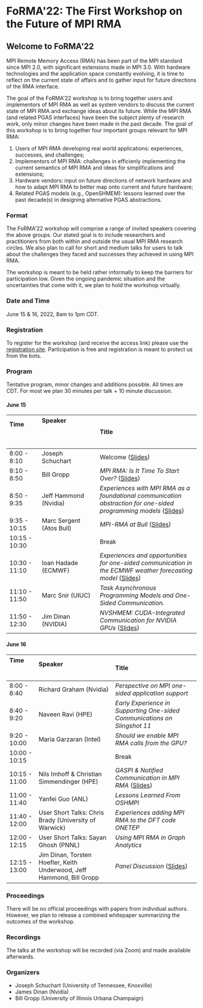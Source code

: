 # FoRMA'22: The First Workshop on the Future of MPI RMA

## Welcome to FoRMA'22

MPI Remote Memory Access (RMA) has been part of the MPI standard since MPI 2.0, with significant extensions made in MPI 3.0. With hardware technologies and the application space constantly evolving, it is time to reflect on the current state of affairs and to gather input for future directions of the RMA interface.

The goal of the FoRMA'22 workshop is to bring together users and implementors of MPI RMA as well as system vendors to discuss the current state of MPI RMA and exchange ideas about its future. While the MPI RMA (and related PGAS interfaces) have been the subject plenty of research work, only minor changes have been made in the past decade. The goal of this workshop is to bring together four important groups relevant for MPI RMA:

1) Users of MPI RMA developing real world applications: experiences, successes, and challenges;
2) Implementors of MPI RMA: challenges in efficienly implementing the current semantics of MPI RMA and ideas for simplifications and extensions;
3) Hardware vendors: input on future directions of network hardware and how to adapt MPI RMA to better map onto current and future hardware;
4) Related PGAS models (e.g., OpenSHMEM): lessons learned over the past decade(s) in designing alternative PGAS abstractions.

### Format

The FoRMA'22 workshop will comprise a range of invited speakers covering the above groups. Our stated goal is to include researchers and practitioners from both within and outside the usual MPI RMA research circles. We also plan to call for short and medium talks for users to talk about the challenges they faced and successes they achieved in using MPI RMA.

The workshop is meant to be held rather informally to keep the barriers for participation low. Given the ongoing pandemic situation and the uncertainties that come with it, we plan to hold the workshop virtually. 

### Date and Time

June 15 & 16, 2022, 8am to 1pm CDT.

### Registration

To register for the workshop (and receive the access link) please use the [registration site](https://tennessee.zoom.us/meeting/register/tJ0qduChrDgsGNdEG3MQeLB-DH3lZ6r-DZww). Participation is free and registration is meant to protect us from the bots.

### Program

Tentative program, minor changes and additions possible. All times are CDT. For most we plan 30 minutes per talk + 10 minute discussion.

#### June 15
| Time &nbsp; &nbsp; &nbsp; &nbsp; &nbsp; &nbsp; &nbsp; &nbsp; &nbsp; &nbsp; &nbsp; &nbsp; &nbsp; &nbsp; &nbsp; &nbsp; &nbsp; &nbsp;| Speaker &nbsp; &nbsp; &nbsp; &nbsp; &nbsp; &nbsp; &nbsp; &nbsp; &nbsp; &nbsp; &nbsp; &nbsp; &nbsp; &nbsp; &nbsp; &nbsp; &nbsp; &nbsp; &nbsp; &nbsp; &nbsp; &nbsp; &nbsp; &nbsp; &nbsp; &nbsp; &nbsp; &nbsp; &nbsp; &nbsp; &nbsp; &nbsp; &nbsp; &nbsp; &nbsp; &nbsp; &nbsp; &nbsp; &nbsp; &nbsp; &nbsp; &nbsp; &nbsp; &nbsp; | Title |
|:----------- |:-----|:---------------|
| 8:00 - 8:10 | Joseph Schuchart | Welcome ([Slides](https://github.com/mpiwg-rma/forma22/files/8922374/FoRMA22_intro.pdf)) |
| 8:10 - 8:50 | Bill Gropp | *MPI RMA: Is It Time To Start Over?* ([Slides](https://github.com/mpiwg-rma/forma22/files/8922399/mpi-rma-vision.pdf)) |
| 8:50 - 9:35 | Jeff Hammond (Nvidia) | *Experiences with MPI RMA as a foundational communication abstraction for one-sided programming models* ([Slides](https://github.com/mpiwg-rma/forma22/files/8922380/2022.June.Hammond.MPI.RMA-1.pdf)) |
| 9:35 - 10:15 | Marc Sergent (Atos Bull) | *MPI-RMA at Bull* ([Slides](https://github.com/mpiwg-rma/forma22/files/8922409/FORMA22_MPI-RMA-Bull.pdf)) |
| 10:15 - 10:30 | | Break |
| 10:30 - 11:10 | Ioan Hadade (ECMWF) | *Experiences and opportunities for one-sided communication in the ECMWF weather forecasting model* ([Slides](https://github.com/mpiwg-rma/forma22/files/8922383/ecmwf_ifs_one_sided.pdf)) |
| 11:10 - 11:50 | Marc Snir (UIUC) | *Task Asynchronous Programming Models and One-Sided Communication.* |
| 11:50 - 12:30 | Jim Dinan (NVIDIA) | *NVSHMEM: CUDA-Integrated Communication for NVIDIA GPUs* ([Slides](https://github.com/mpiwg-rma/forma22/files/8922387/NVSHMEM.-.FORMA._22.pdf)) |

#### June 16
| Time &nbsp; &nbsp; &nbsp; &nbsp; &nbsp; &nbsp; &nbsp; &nbsp; &nbsp; &nbsp; &nbsp;| Speaker &nbsp; &nbsp; &nbsp; &nbsp; &nbsp; &nbsp; &nbsp; &nbsp; &nbsp; &nbsp; &nbsp; &nbsp; &nbsp; &nbsp; &nbsp; &nbsp; &nbsp; &nbsp; &nbsp; | Title |
|:----------- |:-----|:---------------|
| 8:00 - 8:40 | Richard Graham (Nvidia) | *Perspective on MPI one-sided application support*      |
| 8:40 - 9:20 | Naveen Ravi (HPE) | *Early Experience in Supporting One-sided Communications on Slingshot 11* |
| 9:20 - 10:00 | Maria Garzaran (Intel) | *Should we enable MPI RMA calls from the GPU?* |
| 10:00 - 10:15 | | Break |
| 10:15 - 11:00 | Nils Imhoff & Christian Simmendinger (HPE) | *GASPI & Notified Communication in MPI RMA* ([Slides](https://github.com/mpiwg-rma/forma22/files/8922393/gaspi_brief_overview.pdf)) |
| 11:00 - 11:40 | Yanfei Guo (ANL) | *Lessons Learned From OSHMPI* |
| 11:40 - 12:00 | User Short Talks: Chris Brady (University of Warwick) | *Experiences adding MPI RMA to the DFT code ONETEP* |
| 12:00 - 12:15 | User Short Talks: Sayan Ghosh (PNNL) | *Using MPI RMA in Graph Analytics* |
| 12:15 - 13:00 | Jim Dinan, Torsten Hoefler, Keith Underwood, Jeff Hammond, Bill Gropp | *Panel Discussion* ([Slides](https://github.com/mpiwg-rma/forma22/files/8922405/FORMA.22.Panel.pdf)) |


### Proceedings

There will be no official proceedings with papers from individual authors. However, we plan to release a combined whitepaper summarizing the outcomes of the workshop.

### Recordings

The talks at the workshop will be recorded (via Zoom) and made available afterwards.

### Organizers

- Joseph Schuchart (University of Tennessee, Knoxville)
- James Dinan (Nvidia)
- Bill Gropp (University of Illinois Urbana Champaign)

